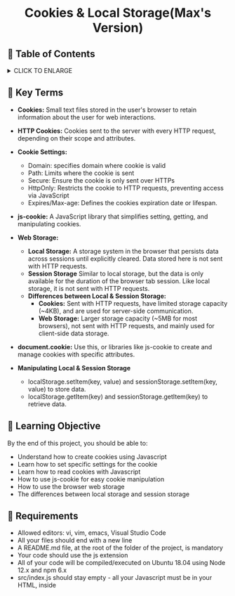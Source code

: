# <p align="center">Cookies & Local Storage(Max's Version)</p>

## :bookmark: Table of Contents
<details>
        <summary>
        CLICK TO ENLARGE
        </summary>
        :memo: <a href="#key-terms">Key Terms</a>
        <br>
        :school: <a href="#learning objective">Learning Objective</a>
        <br>
        :floppy_disk: <a href="#requirements">Requirements</a>
        <br>
        :camera: <a href="#pictures">Pictures</a>
        <br>
        :alien: <a href="#authors">Authors</a>
</details>

## :memo: <span id="key-terms">Key Terms</span>
- **Cookies:** Small text files stored in the user's browser to retain information about the user for web interactions.
- **HTTP Cookies:**
Cookies sent to the server with every HTTP request, depending on their scope and attributes.
- **Cookie Settings:**
    - Domain: specifies domain where cookie is valid
    - Path: Limits where the cookie is sent
    - Secure: Ensure the cookie is only sent over HTTPs
    - HttpOnly: Restricts the cookie to HTTP requests, preventing access via JavaScript
    - Expires/Max-age: Defines the cookies expiration date or lifespan.
- **js-cookie:** A JavaScript library that simplifies setting, getting, and manipulating cookies.

- **Web Storage:**
    - **Local Storage:** A storage system in the browser that persists data across sessions until explicitly cleared. Data stored here is not sent with HTTP requests.
    - **Session Storage** Similar to local storage, but the data is only available for the duration of the browser tab session. Like local storage, it is not sent with HTTP requests.
    - **Differences between Local & Session Storage:**
        - **Cookies:** Sent with HTTP requests, have limited storage capacity (~4KB), and are used for server-side communication.
        - **Web Storage:** Larger storage capacity (~5MB for most browsers), not sent with HTTP requests, and mainly used for client-side data storage.
- **document.cookie:** Use this, or libraries like js-cookie to create and manage cookies with specific attributes.
- **Manipulating Local & Session Storage**
    - localStorage.setItem(key, value) and sessionStorage.setItem(key, value) to store data.
    - localStorage.getItem(key) and sessionStorage.getItem(key) to retrieve data.

## :school: <span id="learning objective">Learning Objective</span>

By the end of this project, you should be able to:

- Understand how to create cookies using Javascript
- Learn how to set specific settings for the cookie
- Learn how to read cookies with Javascript
- How to use js-cookie for easy cookie manipulation
- How to use the browser web storage
- The differences between local storage and session storage
## :floppy_disk: <span id="requirements">Requirements</span>

- Allowed editors: vi, vim, emacs, Visual Studio Code
- All your files should end with a new line
- A README.md file, at the root of the folder of the project, is mandatory
- Your code should use the js extension
- All of your code will be compiled/executed on Ubuntu 18.04 using Node 12.x and npm 6.x
- src/index.js should stay empty - all your Javascript must be in your HTML, inside <script> tag

## :camera: <span id="photos">Photos</span>

(https://github.com/yourusername/yourrepository/images/yourimage.png)

## :sparkles: <span id="authors">Authors</span>

**Jaylen Perez**
- Github: [@Jaylenperez](https://github.com/Jaylenperez)